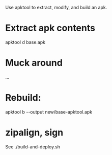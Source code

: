 Use apktool to extract, modify, and build an apk.

# Extract apk contents
apktool d base.apk

# Muck around
...

# Rebuild:
apktool b --output new/base-apktool.apk 

# zipalign, sign
See ./build-and-deploy.sh
